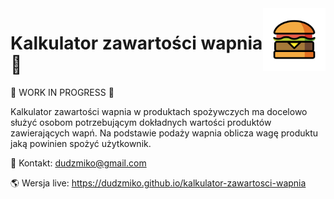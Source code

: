 <img src="svg/hamburger.svg" height="100" align="right" />

# Kalkulator zawartości wapnia 🍔

🚧 WORK IN PROGRESS 🚧

Kalkulator zawartości wapnia w produktach spożywczych ma docelowo służyć osobom potrzebującym dokładnych wartości produktów zawierających wapń. Na podstawie podaży wapnia oblicza wagę produktu jaką powinien spożyć użytkownik.

📧 Kontakt: dudzmiko@gmail.com

🌎 Wersja live: https://dudzmiko.github.io/kalkulator-zawartosci-wapnia
